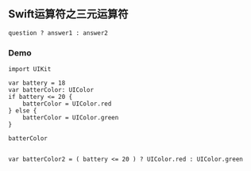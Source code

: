 ## Swift运算符之三元运算符


```
question ? answer1 : answer2
```

### Demo
```
import UIKit

var battery = 18
var batterColor: UIColor
if battery <= 20 {
    batterColor = UIColor.red
} else {
    batterColor = UIColor.green
}

batterColor


var batterColor2 = ( battery <= 20 ) ? UIColor.red : UIColor.green
```
